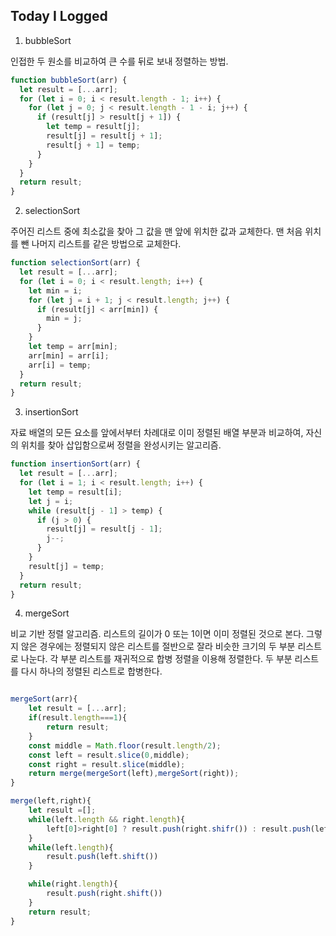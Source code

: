 ## Today I Logged

1. bubbleSort

인접한 두 원소를 비교하여 큰 수를 뒤로 보내 정렬하는 방법.

```javascript
function bubbleSort(arr) {
  let result = [...arr];
  for (let i = 0; i < result.length - 1; i++) {
    for (let j = 0; j < result.length - 1 - i; j++) {
      if (result[j] > result[j + 1]) {
        let temp = result[j];
        result[j] = result[j + 1];
        result[j + 1] = temp;
      }
    }
  }
  return result;
}
```

2. selectionSort

주어진 리스트 중에 최소값을 찾아 그 값을 맨 앞에 위치한 값과 교체한다.
맨 처음 위치를 뺀 나머지 리스트를 같은 방법으로 교체한다.

```javascript
function selectionSort(arr) {
  let result = [...arr];
  for (let i = 0; i < result.length; i++) {
    let min = i;
    for (let j = i + 1; j < result.length; j++) {
      if (result[j] < arr[min]) {
        min = j;
      }
    }
    let temp = arr[min];
    arr[min] = arr[i];
    arr[i] = temp;
  }
  return result;
}
```

3. insertionSort

자료 배열의 모든 요소를 앞에서부터 차례대로 이미 정렬된 배열 부분과 비교하여, 자신의 위치를 찾아 삽입함으로써 정렬을 완성시키는 알고리즘.

```javascript
function insertionSort(arr) {
  let result = [...arr];
  for (let i = 1; i < result.length; i++) {
    let temp = result[i];
    let j = i;
    while (result[j - 1] > temp) {
      if (j > 0) {
        result[j] = result[j - 1];
        j--;
      }
    }
    result[j] = temp;
  }
  return result;
}
```

4. mergeSort

비교 기반 정렬 알고리즘.
리스트의 길이가 0 또는 1이면 이미 정렬된 것으로 본다.
그렇지 않은 경우에는 정렬되지 않은 리스트를 절반으로 잘라 비슷한 크기의 두 부분 리스트로 나눈다.
각 부분 리스트를 재귀적으로 합병 정렬을 이용해 정렬한다.
두 부분 리스트를 다시 하나의 정렬된 리스트로 합병한다.

```javascript

mergeSort(arr){
    let result = [...arr];
    if(result.length===1){
        return result;
    }
    const middle = Math.floor(result.length/2);
    const left = result.slice(0,middle);
    const right = result.slice(middle);
    return merge(mergeSort(left),mergeSort(right));
}

merge(left,right){
    let result =[];
    while(left.length && right.length){
        left[0]>right[0] ? result.push(right.shifr()) : result.push(left.shift());
    }
    while(left.length){
        result.push(left.shift())
    }

    while(right.length){
        result.push(right.shift())
    }
    return result;
}

```
